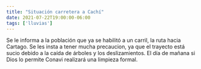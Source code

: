 ```yaml
---
title: "Situación carretera a Cachí"
date: 2021-07-22T19:00:00-06:00
tags: ['lluvias']
---
```

Se le informa a la población que ya se habilitó a un carril, la ruta hacia Cartago. Se les insta a tener mucha precaucion, ya que el trayecto está sucio debido a la caída de árboles y los deslizamientos. El día de mañana si Dios lo permite Conavi realizará una limpieza formal.